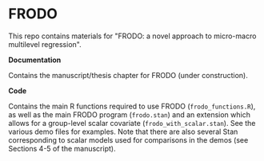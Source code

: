 # FRODO
This repo contains materials for "FRODO: a novel approach to micro-macro multilevel regression".

**Documentation**

Contains the manuscript/thesis chapter for FRODO (under construction).

**Code**

Contains the main R functions required to use FRODO (`frodo_functions.R`), as well as the main FRODO program (`frodo.stan`) and an extension which allows for a group-level scalar covariate
(`frodo_with_scalar.stan`). See the various demo files for examples. Note that there are also several Stan corresponding to scalar models used for comparisons in the
demos (see Sections 4-5 of the manuscript).
